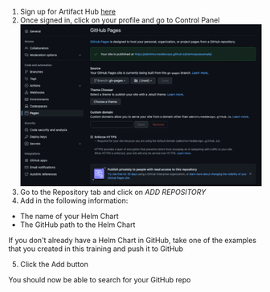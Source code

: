 1. Sign up for Artifact Hub [here](https://artifacthub.io/)
2. Once signed in, click on your profile and go to Control Panel
![](../images/2.png)
3. Go to the Repository tab and click on *ADD REPOSITORY*
4. Add in the following information:
- The name of your Helm Chart
- The GitHub path to the Helm Chart

If you don't already have a Helm Chart in GitHub, take one of the examples that you created in this training and push it to GitHub

5. Click the Add button

You should now be able to search for your GitHub repo